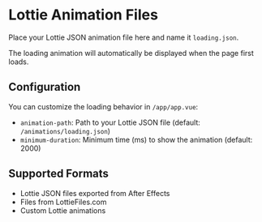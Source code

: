 # Lottie Animation Files

Place your Lottie JSON animation file here and name it `loading.json`.

The loading animation will automatically be displayed when the page first loads.

## Configuration

You can customize the loading behavior in `/app/app.vue`:
- `animation-path`: Path to your Lottie JSON file (default: `/animations/loading.json`)
- `minimum-duration`: Minimum time (ms) to show the animation (default: 2000)

## Supported Formats
- Lottie JSON files exported from After Effects
- Files from LottieFiles.com
- Custom Lottie animations